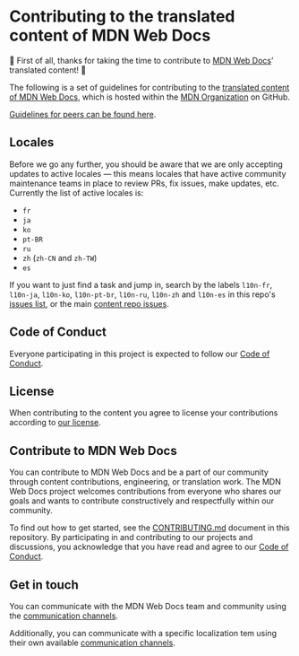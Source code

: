 # Contributing to the translated content of MDN Web Docs

:tada: First of all, thanks for taking the time to contribute to [MDN Web Docs](https://developer.mozilla.org)’ translated content! :tada:

The following is a set of guidelines for contributing to the [translated content of MDN Web Docs](https://github.com/mdn/translated-content), which is hosted within the [MDN Organization](https://github.com/mdn) on GitHub.

[Guidelines for peers can be found here](PEERS_GUIDELINES.md).

## Locales

Before we go any further, you should be aware that we are only accepting updates to active locales — this means locales that have active community maintenance teams in place to review PRs, fix issues, make updates, etc. Currently the list of active locales is:

- `fr`
- `ja`
- `ko`
- `pt-BR`
- `ru`
- `zh` (`zh-CN` and `zh-TW`)
- `es`

If you want to just find a task and jump in, search by the labels `l10n-fr`, `l10n-ja`, `l10n-ko`, `l10n-pt-br`, `l10n-ru`, `l10n-zh` and `l10n-es` in this repo's [issues list](https://github.com/mdn/translated-content/issues), or the main [content repo issues](https://github.com/mdn/content/issues).

## Code of Conduct

Everyone participating in this project is expected to follow our [Code of Conduct](CODE_OF_CONDUCT.md).

## License

When contributing to the content you agree to license your contributions according to [our license](LICENSE.md).

## Contribute to MDN Web Docs

You can contribute to MDN Web Docs and be a part of our community through content contributions, engineering, or translation work.
The MDN Web Docs project welcomes contributions from everyone who shares our goals and wants to contribute constructively and respectfully within our community.

To find out how to get started, see the [CONTRIBUTING.md](CONTRIBUTING.md) document in this repository.
By participating in and contributing to our projects and discussions, you acknowledge that you have read and agree to our [Code of Conduct](CODE_OF_CONDUCT.md).

## Get in touch

You can communicate with the MDN Web Docs team and community using the [communication channels](/en-US/docs/MDN/Community/Communication_channels).

Additionally, you can communicate with a specific localization tem using their own available [communication channels](/en-US/docs/MDN/Community/Contributing/Translated_content).
